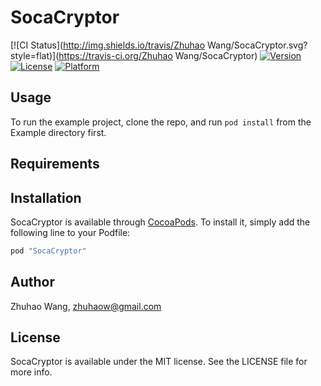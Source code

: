 # SocaCryptor

[![CI Status](http://img.shields.io/travis/Zhuhao Wang/SocaCryptor.svg?style=flat)](https://travis-ci.org/Zhuhao Wang/SocaCryptor)
[![Version](https://img.shields.io/cocoapods/v/SocaCryptor.svg?style=flat)](http://cocoapods.org/pods/SocaCryptor)
[![License](https://img.shields.io/cocoapods/l/SocaCryptor.svg?style=flat)](http://cocoapods.org/pods/SocaCryptor)
[![Platform](https://img.shields.io/cocoapods/p/SocaCryptor.svg?style=flat)](http://cocoapods.org/pods/SocaCryptor)

## Usage

To run the example project, clone the repo, and run `pod install` from the Example directory first.

## Requirements

## Installation

SocaCryptor is available through [CocoaPods](http://cocoapods.org). To install
it, simply add the following line to your Podfile:

```ruby
pod "SocaCryptor"
```

## Author

Zhuhao Wang, zhuhaow@gmail.com

## License

SocaCryptor is available under the MIT license. See the LICENSE file for more info.
